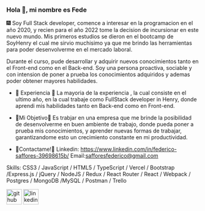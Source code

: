### Hola 👋, mi nombre es Fede

🎆 Soy Full Stack developer, comence a interesar en la programacion en el año 2020, y recien para el año 2022 tome la decision de incursionar en este nuevo mundo. Mis primeros estudios se dieron en el bootcamp de SoyHenry el cual me sirvio muchisimo ya que me brindo las herramientas para poder desenvolverme en el mercado laboral.

Durante el curso, pude desarrollar  y adquirir nuevos conocimientos tanto en el Front-end como en el Back-end. Soy una persona proactiva, sociable y con intension de poner a prueba los conocimientos adquiridos y ademas poder obtener mayores habilidades. 

- 🌱 Experiencia 🌱 
La mayoria de la experiencia , la cual consiste en el ultimo año, en la cual trabaje como FullStack developer in Henry, donde aprendi mis habilidades tanto en Back-end como en Front-end.

- 🔗Mi Objetivo🔗
Es trabjar en una empresa que me brinde la posibilidad de desenvolverme en buen ambiente de trabajo, donde pueda poner a  prueba mis conocimientos, y aprender nuevas formas de trabajar, garantizandome esto un crecimiento constante en mi productividad.

 
- 📲Contactame!📲 Linkedin: https://www.linkedin.com/in/federico-saffores-39698615b/  Email:safforesfederico@gmail.com

Skills: CSS3 / JavaScript / HTML5 / TypeScript / Vercel / Bootstrap /Express.js / jQuery / NodeJS / Redux / React Router / React / Webpack / Postgres / MongoDB  /MySQL /  Postman / Trello

[<img src='https://cdn.jsdelivr.net/npm/simple-icons@3.0.1/icons/github.svg' alt='github' height='40'>](https://github.com/https://github.com/FedeSaffores)  [<img src='https://cdn.jsdelivr.net/npm/simple-icons@3.0.1/icons/linkedin.svg' alt='linkedin' height='40'>](https://www.linkedin.com/in/https://www.linkedin.com/in/federico-saffores-39698615b//)  


